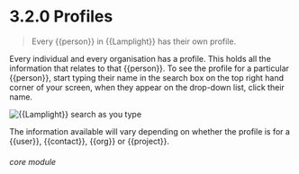 # 3.2.0    Profiles

> Every {{person}} in {{Lamplight}} has their own profile. 

Every individual and every organisation has a profile. This holds all the information that relates to that {{person}}. To see the profile for a particular {{person}}, start typing their name in the search box on the top right hand corner of your screen, when they appear on the drop-down list, click their name.

![{{Lamplight}} search as you type]({{imgpath}}472a.png)

The information available will vary depending on whether the profile is for a {{user}}, {{contact}}, {{org}} or {{project}}. 

###### core module

